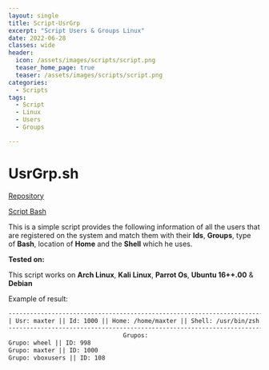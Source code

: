 ```yaml
---
layout: single
title: Script-UsrGrp
excerpt: "Script Users & Groups Linux"
date: 2022-06-28
classes: wide
header:
  icon: /assets/images/scripts/script.png
  teaser_home_page: true
  teaser: /assets/images/scripts/script.png
categories:
  - Scripts
tags:
  - Script
  - Linux
  - Users
  - Groups

---
```


# UsrGrp.sh

[Repository](https://github.com/themaxterone/scriptUsrGrp) 

[Script Bash](https://github.com/themaxterone/scriptUsrGrp/blob/main/usrgrp.sh) 


This is a simple script provides the following information of all the users that are registered on the system and match them with their **Ids**, **Groups**, type of **Bash**, location of **Home** and the **Shell** which he uses.


**Tested on:**

This script works on **Arch Linux**, **Kali Linux**, **Parrot Os**, **Ubuntu 16++.00** & **Debian**


Example of result:

```txt
---------------------------------------------------------------------------
| Usr: maxter || Id: 1000 || Home: /home/maxter || Shell: /usr/bin/zsh |
---------------------------------------------------------------------------
                                Grupos:
Grupo: wheel || ID: 998
Grupo: maxter || ID: 1000
Grupo: vboxusers || ID: 108
```